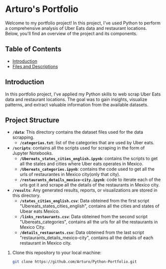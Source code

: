 # Arturo's Portfolio

Welcome to my portfolio project! In this project, I've used Python to perform a comprehensive analysis of Uber Eats data and restaurant locations. Below, you'll find an overview of the project and its components.

## Table of Contents
- [Introduction](#introduction)
- [Files and Descriptions](#files-and-descriptions)



## Introduction
In this portfolio project, I've applied my Python skills to web scrap Uber Eats data and restaurant locations.
The goal was to gain insights, visualize patterns, and extract valuable information from the available datasets.


## Project Structure
- **`/data`**: This directory contains the dataset files used for the data scrapping.
   - **`/categorias.txt`**: list of the categories that are used by Uber eats.
- **`/scripts`**: contains all the scripts used for scraping in the form of Jupyter Notebooks.
   - **`/Ubereats_states_cities_english.ipynb`**: contains the scripts to get all the states and cities where Uber eats operates in Mexico.
   - **`/Ubereats_categories.ipynb`**: contains the code used to get all the urls of restaurantes in Mexico city(only that city).
   - **`/restaurants_details_mexico-city.ipynb`**: code to iterate each of the urls got it and scrape all the details of the restaurants in Mexico city.
- **`/results`**: Any generated results, reports, or visualizations are stored in this directory.
    - **`/states_cities_english.csv`**: Data obteined from the first script "Ubereats_states_cities_english", contains all the cities and states of Ubear eats Mexico.
    - **`/links_restaurants.csv`**: Data obteined from the second script "Ubereats_categories", contains all the urls for all the restaurants in Mexico City.
    - **`/details_restaurants.csv`**: Data obteined from the last script "restaurants_details_mexico-city", contains all the details of each restaurant in Mexico city.
      


1. Clone this repository to your local machine:
   ```bash
   git clone https://github.com/Arturo/Python-Portfolio.git
